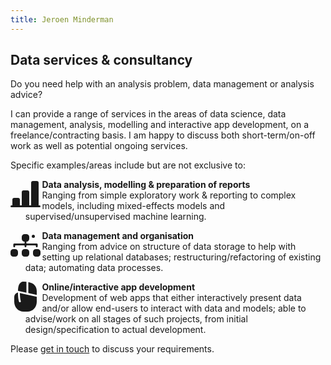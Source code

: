 ```yaml
---
title: Jeroen Minderman
---
```


## Data services & consultancy

Do you need help with an analysis problem, data management or analysis advice?  

I can provide a range of services in the areas of data science, data management, analysis, modelling and interactive app development, on a freelance/contracting basis. I am happy to discuss both short-term/on-off work as well as potential ongoing services.

Specific examples/areas include but are not exclusive to:

<div style="float: left; width: 10%">
<svg xmlns="http://www.w3.org/2000/svg" width="48" height="48" fill="currentColor" class="bi bi-bar-chart-line-fill" viewBox="0 0 16 16">
  <path d="M11 2a1 1 0 0 1 1-1h2a1 1 0 0 1 1 1v12h.5a.5.5 0 0 1 0 1H.5a.5.5 0 0 1 0-1H1v-3a1 1 0 0 1 1-1h2a1 1 0 0 1 1 1v3h1V7a1 1 0 0 1 1-1h2a1 1 0 0 1 1 1v7h1V2z"/>
</svg>
</div>

<div>

* **Data analysis, modelling & preparation of reports**  
Ranging from simple exploratory work & reporting to complex models, including mixed-effects models and supervised/unsupervised machine learning.

</div>

<div style="float: left; width: 10%">
<svg xmlns="http://www.w3.org/2000/svg" width="48" height="48" fill="currentColor" class="bi bi-diagram-3-fill" viewBox="0 0 16 16">
  <path fill-rule="evenodd" d="M6 3.5A1.5 1.5 0 0 1 7.5 2h1A1.5 1.5 0 0 1 10 3.5v1A1.5 1.5 0 0 1 8.5 6v1H14a.5.5 0 0 1 .5.5v1a.5.5 0 0 1-1 0V8h-5v.5a.5.5 0 0 1-1 0V8h-5v.5a.5.5 0 0 1-1 0v-1A.5.5 0 0 1 2 7h5.5V6A1.5 1.5 0 0 1 6 4.5v-1zm-6 8A1.5 1.5 0 0 1 1.5 10h1A1.5 1.5 0 0 1 4 11.5v1A1.5 1.5 0 0 1 2.5 14h-1A1.5 1.5 0 0 1 0 12.5v-1zm6 0A1.5 1.5 0 0 1 7.5 10h1a1.5 1.5 0 0 1 1.5 1.5v1A1.5 1.5 0 0 1 8.5 14h-1A1.5 1.5 0 0 1 6 12.5v-1zm6 0a1.5 1.5 0 0 1 1.5-1.5h1a1.5 1.5 0 0 1 1.5 1.5v1a1.5 1.5 0 0 1-1.5 1.5h-1a1.5 1.5 0 0 1-1.5-1.5v-1z"/>
</svg>
</div>

<div>

* **Data management and organisation**  
Ranging from advice on structure of data storage to help with setting up relational databases; restructuring/refactoring of existing data; automating data processes.

</div>

<div style="float: left; width: 10%">
<svg xmlns="http://www.w3.org/2000/svg" width="48" height="48" fill="currentColor" class="bi bi-mouse3-fill" viewBox="0 0 16 16">
  <path d="M8.5.069A15.328 15.328 0 0 0 7 0c-.593 0-1.104.157-1.527.463-.418.302-.717.726-.93 1.208-.386.873-.522 2.01-.54 3.206l4.497 1V.069zM3.71 5.836 3.381 6A2.5 2.5 0 0 0 2 8.236v2.576C2 13.659 4.22 16 7 16h2c2.78 0 5-2.342 5-5.188V8.123l-9-2v.003l.008.353c.007.3.023.715.053 1.175.063.937.186 2.005.413 2.688a.5.5 0 1 1-.948.316c-.273-.817-.4-2-.462-2.937A30.16 30.16 0 0 1 4 6.003c0-.034.003-.067.01-.1l-.3-.067zM14 7.1V5.187c0-1.13-.272-2.044-.748-2.772-.474-.726-1.13-1.235-1.849-1.59A7.495 7.495 0 0 0 9.5.212v5.887l4.5 1z"/>
</svg>
</div>


<div>

* **Online/interactive app development**  
Development of web apps that either interactively present data and/or allow end-users to interact with data and models; able to advise/work on all stages of such projects, from initial design/specification to actual development.

</div>

Please [get in touch](mailto:jm241@stir.ac.uk) to discuss your requirements.

